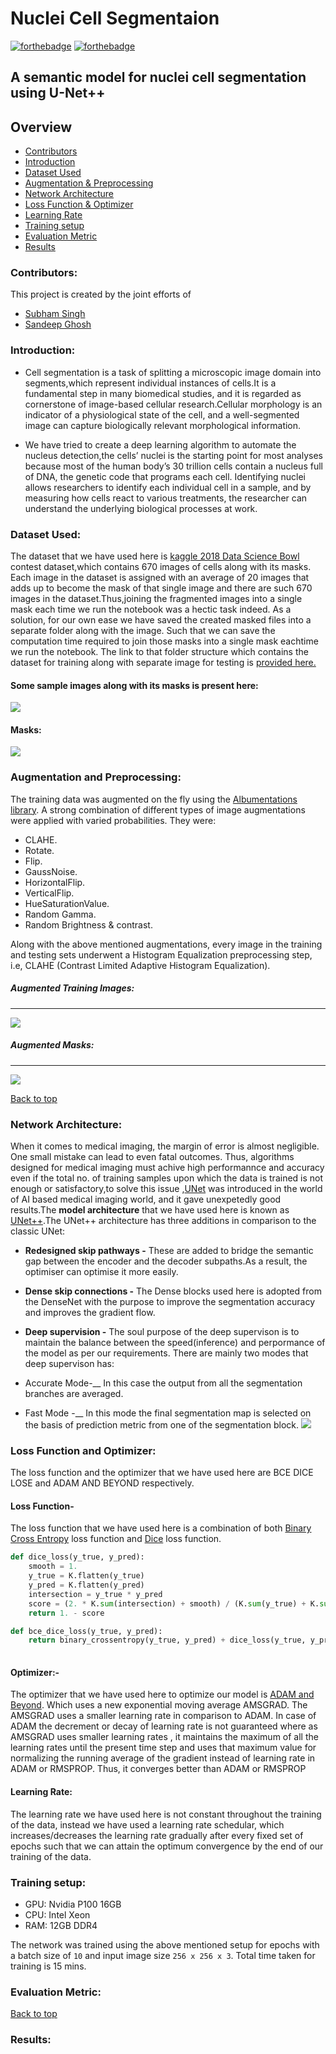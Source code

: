 # Nuclei Cell Segmentaion
[![forthebadge](https://forthebadge.com/images/badges/made-with-python.svg)](https://www.python.org/)
[![forthebadge](https://forthebadge.com/images/badges/built-with-love.svg)](https://forthebadge.com)



## A semantic model for nuclei cell segmentation using U-Net++

## Overview
* [Contributors](#Contributors)
* [Introduction](#Introduction)
* [Dataset Used](#Dataset-Used)
* [Augmentation & Preprocessing](#Augmentation-and-Preprocessing)
* [Network Architecture](#Network-Architecture)
* [Loss Function & Optimizer](#Loss-Function-and-Optimizer)
* [Learning Rate](#Learning-Rate)
* [Training setup](#Training-setup)
* [Evaluation Metric](#Evaluation-Metric)
* [Results](#Results)


### Contributors:
This project is created by the joint efforts of
* [Subham Singh](https://github.com/Subham2901)
* [Sandeep Ghosh](https://github.com/Sandeep2017)

### Introduction:
* Cell segmentation is a task of splitting a microscopic image domain into segments,which represent individual instances of cells.It is a fundamental step in many biomedical studies, and it is regarded as cornerstone of image-based cellular research.Cellular morphology is an indicator of a physiological state of the cell, and a well-segmented image can capture biologically relevant morphological information.

* We have tried to create a deep learning algorithm to automate the nucleus detection,the cells’ nuclei is the starting point for most analyses because most of the human body’s 30 trillion cells contain a nucleus full of DNA, the genetic code that programs each cell. Identifying nuclei allows researchers to identify each individual cell in a sample, and by measuring how cells react to various treatments, the researcher can understand the underlying biological processes at work.

### Dataset Used:
The dataset that we have used here is [kaggle 2018 Data Science Bowl](https://www.kaggle.com/c/data-science-bowl-2018) contest dataset,which contains 670 images of cells along with its masks.
Each image in the dataset is assigned with an average of 20 images that adds up to become the mask of that single image and there are such 670 images in the dataset.Thus,joining the fragmented images into a single mask each time we run the notebook was a hectic task indeed. As a solution, for our own ease we have  saved the created masked files into a separate folder along with the image. Such that we can save the computation time required to join those masks into a single mask eachtime we run the notebook. The link to that folder structure which contains the dataset for training along with separate image for testing  is [provided here.](https://github.com/Subham2901/Nuclei-Cell-segmentaion/tree/master/Data)
#### Some sample images along with its masks is present here:

![](https://github.com/Subham2901/Nuclei-Cell-segmentaion/blob/master/images/Image().JPG)


#### Masks:
![](https://github.com/Subham2901/Nuclei-Cell-segmentaion/blob/master/images/mask().JPG)


### Augmentation and Preprocessing:
The training data was augmented on the fly using the [Albumentations library](https://albumentations.ai/).
A strong combination of different types of image augmentations were applied with varied probabilities. They were:
* CLAHE.
* Rotate.
* Flip.
* GaussNoise.
* HorizontalFlip.
* VerticalFlip.
* HueSaturationValue.
* Random Gamma.
* Random Brightness & contrast.

Along with the above mentioned augmentations, every image in the training and testing sets underwent a Histogram Equalization preprocessing step, i.e, CLAHE (Contrast Limited Adaptive Histogram Equalization).

##### Augmented Training Images:
-----------------------------------------------------------------------------------------------------------------------------------------
![](https://github.com/Subham2901/Nuclei-Cell-segmentaion/blob/master/images/Aug_img.JPG)

##### Augmented Masks:
-----------------------------------------------------------------------------------------------------------------------------------------
![](https://github.com/Subham2901/Nuclei-Cell-segmentaion/blob/master/images/aug_mask.JPG)


[Back to top](#Nuclei-Cell-Segmentaion)


### Network Architecture:
When it comes to medical imaging, the margin of error is almost negligible. One small mistake can lead to even fatal outcomes. Thus, algorithms designed for medical imaging must achive high performannce and accuracy even if the total no. of training samples upon which the data is trained is not enough or satisfactory,to solve this issue ,[UNet](https://arxiv.org/abs/1505.04597) was introduced in the world of AI based medical imaging world, and it gave unexpetedly good results.The __model architecture__ that we have used here is known as [UNet++](https://arxiv.org/abs/1807.10165).The UNet++ architecture has three additions in comparison to the classic UNet:
* __Redesigned skip pathways -__ These are added to bridge the semantic gap between the encoder and the decoder subpaths.As a result, the optimiser can optimise it more easily.
* __Dense skip connections -__ The Dense blocks used here is adopted from the DenseNet with the purpose to improve the segmentation accuracy and improves the gradient flow.

* __Deep supervision -__ The soul purpose of the deep supervison is to maintain the balance between the speed(inference) and perpormance of the model as per our requirements. There are mainly two modes that deep supervison has:
* Accurate Mode-__ In this case the output from all the segmentation branches are averaged.
* Fast Mode -__ In this mode the  final segmentation map is selected on the basis of prediction metric from one of the segmentation block.
![](https://github.com/Subham2901/Nuclei-Cell-segmentaion/blob/master/images/UNET%2B%2B(gless).JPG)
### Loss Function and Optimizer:
The loss function and the optimizer that we have used here are BCE DICE LOSE and ADAM AND BEYOND respectively.
#### Loss Function-
The loss function that we have used here is a combination of both [Binary Cross Entropy](https://www.tensorflow.org/api_docs/python/tf/keras/losses/BinaryCrossentropy) loss function and [Dice](https://arxiv.org/abs/1606.04797) loss function.

```Python
def dice_loss(y_true, y_pred):
    smooth = 1.
    y_true = K.flatten(y_true)
    y_pred = K.flatten(y_pred)
    intersection = y_true * y_pred
    score = (2. * K.sum(intersection) + smooth) / (K.sum(y_true) + K.sum(y_pred) + smooth)
    return 1. - score

def bce_dice_loss(y_true, y_pred):
    return binary_crossentropy(y_true, y_pred) + dice_loss(y_true, y_pred)
    
```

#### Optimizer:-
The optimizer that we have used here to optimize our model is [ADAM and Beyond](https://arxiv.org/abs/1904.09237?utm_source=feedburner&utm_medium=feed&utm_campaign=Feed%253A+arxiv%252FQSXk+%2528ExcitingAds%2521+cs+updates+on+arXiv.org%2529). Which uses a new exponential moving average AMSGRAD. The AMSGRAD uses a smaller learning rate in comparison to ADAM. In case of ADAM the decrement or decay of learning rate is not guaranteed where as AMSGRAD  uses smaller learning rates , it maintains the maximum of  all the learning rates until the present time step and uses that maximum value for normalizing the running average of the gradient instead of learning rate in ADAM or RMSPROP. Thus, it converges better than ADAM or RMSPROP

#### Learning Rate:
The learning rate we have used here is not constant throughout the training of the data, instead we have used a learning rate schedular, which increases/decreases the learning rate gradually after every fixed set of epochs such that  we can attain the optimum convergence by the end of our training of the data.

### Training setup:
* GPU: Nvidia P100 16GB
* CPU: Intel Xeon
* RAM: 12GB DDR4

The network was trained using the above mentioned setup for  epochs with a batch size of ```10``` and input image size ```256 x 256 x 3```. Total time taken for training is 15 mins.


### Evaluation Metric:

[Back to top](#Retinal-Vessel-Segmentation)

### Results:

